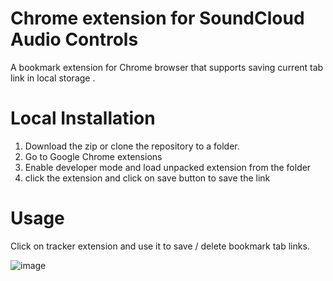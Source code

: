 # Chrome extension for SoundCloud Audio Controls

A bookmark extension for Chrome browser that supports saving current tab link in local storage .

# Local Installation
  1. Download the zip or clone the repository to a folder.
  2. Go to Google Chrome extensions
  3. Enable developer mode and load unpacked extension from the folder
  4. click the extension and click on save button to save the link

# Usage
Click on tracker extension and use it to save / delete bookmark tab links.

![image](https://user-images.githubusercontent.com/82048817/168411942-fb1956f4-5918-477c-8607-dd2b34ee4037.png)
